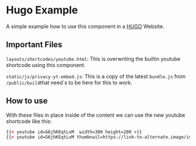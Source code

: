 # Hugo Example

A simple example how to use this component in a [HUGO](https://gohugo.io)
Website.

## Important Files

`layouts/shortcodes/youtube.html`: This is overwriting the builtin youtube
shortcode using this component.

`static/js/privacy-yt-embed.js`: This is a copy of the latest `bundle.js` from
`/public/build`that need´s to be here for this to work.

## How to use

With these files in place inside of the content we can use the new youtube
shortcode like this:

```html
{{< youtube id=G6jhKEqtLxM  width=300 height=200 >}}
{{< youtube id=G6jhKEqtLxM thumbnail=https://link-to-alternate.image/image.png  width=300 height=200 >}}
```
